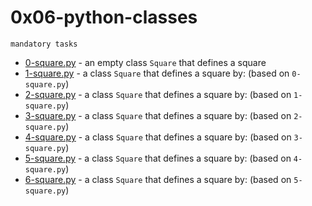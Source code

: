 # 0x06-python-classes

`mandatory tasks`

* [0-square.py](https://github.com/j88moja-code/alx-higher_level_programming/blob/main/0x06-python-classes/0-square.py) - an empty class `Square` that defines a square
* [1-square.py](https://github.com/j88moja-code/alx-higher_level_programming/blob/main/0x06-python-classes/1-square.py) - a class `Square` that defines a square by: (based on `0-square.py`)
* [2-square.py](https://github.com/j88moja-code/alx-higher_level_programming/blob/main/0x06-python-classes/2-square.py) - a class `Square` that defines a square by: (based on `1-square.py`)
* [3-square.py](https://github.com/j88moja-code/alx-higher_level_programming/blob/main/0x06-python-classes/3-square.py) - a class `Square` that defines a square by: (based on `2-square.py`)
* [4-square.py](https://github.com/j88moja-code/alx-higher_level_programming/blob/main/0x06-python-classes/4-square.py) - a class `Square` that defines a square by: (based on `3-square.py`)
* [5-square.py](https://github.com/j88moja-code/alx-higher_level_programming/blob/main/0x06-python-classes/5-square.py) - a class `Square` that defines a square by: (based on `4-square.py`)
* [6-square.py](https://github.com/j88moja-code/alx-higher_level_programming/blob/main/0x06-python-classes/6-square.py) - a class `Square` that defines a square by: (based on `5-square.py`)
